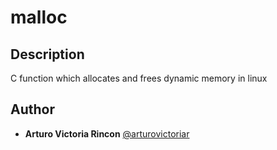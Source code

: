 # malloc

## Description

C function which allocates and frees dynamic memory in linux

## Author

* **Arturo Victoria Rincon** [@arturovictoriar](https://github.com/arturovictoriar)
